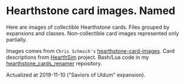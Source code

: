 # Hearthstone card images. Named

Here are images of collectible Hearthstone cards. Files grouped by expansions and classes. Non-collectible card images represented only partially.

Images comes from `Chris Schmich's` [hearthstone-card-images](https://github.com/schmich/hearthstone-card-images). Card descriptions from [HearthSim](https://github.com/HearthSim/hsdata) project. Bash/Lua code in my [hearthstone_cards_renamer](https://github.com/martin-eden/hearthstone_cards_renamer) repository.

Actualized at 2019-11-10 ("Saviors of Uldum" expansion).
